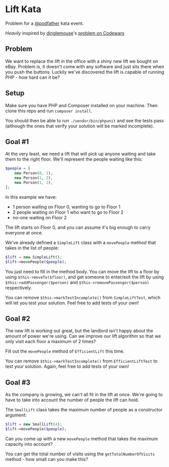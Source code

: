 # Lift Kata

Problem for a [@podfather](https://github.com/podfather) kata event.

_Heavily_ inspired by [dinglemouse](https://www.codewars.com/users/dinglemouse)'s [problem on Codewars](http://www.codewars.com/kata/the-lift/)

## Problem

We want to replace the lift in the office with a shiny new lift we bought on eBay.  Problem is, it doesn't come with any software and just sits there when you push the buttons.  Luckily we've discovered the lift is capable of running PHP - how hard can it be?

## Setup

Make sure you have PHP and Composer installed on your machine.  Then clone this repo and run `composer install`.

You should then be able to run `./vendor/bin/phpunit` and see the tests pass (although the ones that verify your solution will be marked incomplete).

## Goal #1

At the very least, we need a lift that will pick up anyone waiting and take them to the right floor.  We'll represent the people waiting like this:

```php
$people = [
    new Person(0, 1),
    new Person(1, 2),
    new Person(1, 2),
];
```

In this example we have:

- 1 person waiting on Floor 0, wanting to go to Floor 1
- 2 people waiting on Floor 1 who want to go to Floor 2
- no-one waiting on Floor 2

The lift starts on Floor 0, and you can assume it's big enough to carry everyone at once.

We've already defined a `SimpleLift` class with a `movePeople` method that takes in the list of people:

```php
$lift = new SimpleLift();
$lift->movePeople($people);
```

You just need to fill in the method body.  You can move the lift to a floor by using `$this->moveTo($floor)`, and get someone to enter/exit the lift by using `$this->addPassenger($person)` and `$this->removePassenger($person)` respectively.

You can remove `$this->markTestIncomplete()` from `SimpleLiftTest`, which will let you test your solution.  Feel free to add tests of your own!

## Goal #2

The new lift is working out great, but the landlord isn't happy about the amount of power we're using.  Can we improve our lift algorithm so that we only visit each floor a maximum of 2 times?

Fill out the `movePeople` method of `EfficientLift` this time.

You can remove `$this->markTestIncomplete()` from `EfficientLiftTest` to test your solution.  Again, feel free to add tests of your own!

## Goal #3

As the company is growing, we can't all fit in the lift at once.  We're going to have to take into account the number of people the lift can hold.

The `SmallLift` class takes the maximum number of people as a constructor argument:

```php
$lift = new SmallLift(4);
$lift->movePeople($people);
```

Can you come up with a new `movePeople` method that takes the maximum capacity into account?

You can get the total number of visits using the `getTotalNumberOfVisits` method - how small can you make this?
